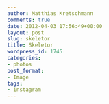 ```yaml
---
author: Matthias Kretschmann
comments: true
date: 2012-04-03 17:56:49+00:00
layout: post
slug: skeletor
title: Skeletor
wordpress_id: 1745
categories:
- photos
post_format:
- Image
tags:
- instagram
---
```



